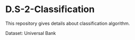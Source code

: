 # D.S-2-Classification

This repository gives details about classification algorithm.

Dataset: Universal Bank

